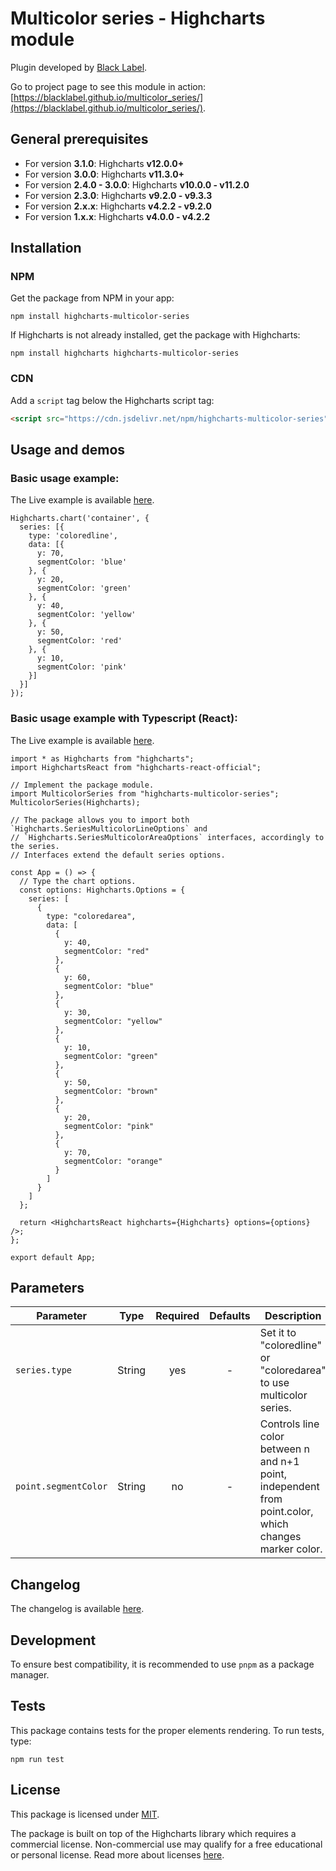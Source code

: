 # Multicolor series - Highcharts module

Plugin developed by [Black Label](https://blacklabel.net/highcharts).

Go to project page to see this module in action: [https://blacklabel.github.io/multicolor_series/](https://blacklabel.github.io/multicolor_series/).

## General prerequisites

- For version **3.1.0**: Highcharts **v12.0.0+**
- For version **3.0.0**: Highcharts **v11.3.0+**
- For version **2.4.0 - 3.0.0**: Highcharts **v10.0.0 - v11.2.0**
- For version **2.3.0**: Highcharts **v9.2.0 - v9.3.3**
- For version **2.x.x**: Highcharts **v4.2.2 - v9.2.0**
- For version **1.x.x**: Highcharts **v4.0.0 - v4.2.2**

## Installation

### NPM

Get the package from NPM in your app:
```
npm install highcharts-multicolor-series
```
If Highcharts is not already installed, get the package with Highcharts:
```
npm install highcharts highcharts-multicolor-series
```

### CDN
Add a `script` tag below the Highcharts script tag:
```HTML
<script src="https://cdn.jsdelivr.net/npm/highcharts-multicolor-series"></script>
```

## Usage and demos

### Basic usage example:
The Live example is available [here](https://jsfiddle.net/BlackLabel/ou4L32cn/).

```JS
Highcharts.chart('container', {
  series: [{
    type: 'coloredline',
    data: [{
      y: 70,
      segmentColor: 'blue'
    }, {
      y: 20,
      segmentColor: 'green'
    }, {
      y: 40,
      segmentColor: 'yellow'
    }, {
      y: 50,
      segmentColor: 'red'
    }, {
      y: 10,
      segmentColor: 'pink'
    }]
  }]
});
```

### Basic usage example with Typescript (React):
The Live example is available [here](https://codesandbox.io/p/sandbox/highcharts-multicolor-series-forked-6m6dd9?file=%2Fsrc%2FApp.tsx&workspaceId=e204a32a-9996-4c96-b99d-9fe3d6fc96d0).

```tsx
import * as Highcharts from "highcharts";
import HighchartsReact from "highcharts-react-official";

// Implement the package module.
import MulticolorSeries from "highcharts-multicolor-series";
MulticolorSeries(Highcharts);

// The package allows you to import both `Highcharts.SeriesMulticolorLineOptions` and
// `Highcharts.SeriesMulticolorAreaOptions` interfaces, accordingly to the series.
// Interfaces extend the default series options.

const App = () => {
  // Type the chart options.
  const options: Highcharts.Options = {
    series: [
      {
        type: "coloredarea",
        data: [
          {
            y: 40,
            segmentColor: "red"
          },
          {
            y: 60,
            segmentColor: "blue"
          },
          {
            y: 30,
            segmentColor: "yellow"
          },
          {
            y: 10,
            segmentColor: "green"
          },
          {
            y: 50,
            segmentColor: "brown"
          },
          {
            y: 20,
            segmentColor: "pink"
          },
          {
            y: 70,
            segmentColor: "orange"
          }
        ]
      }
    ]
  };

  return <HighchartsReact highcharts={Highcharts} options={options} />;
};

export default App;
```

## Parameters

| Parameter | Type | Required | Defaults | Description |
| --------- | :----: | :--------: | :--------: | ----------- |
| `series.type` | String | yes | - | Set it to "coloredline" or "coloredarea" to use multicolor series. |
| `point.segmentColor` | String | no | - | Controls line color between n and n+1 point, independent from point.color, which changes marker color. |

## Changelog

The changelog is available [here](https://github.com/blacklabel/multicolor_series/blob/master/CHANGELOG.md).

## Development

To ensure best compatibility, it is recommended to use `pnpm` as a package manager.

## Tests

This package contains tests for the proper elements rendering. To run tests, type:
```
npm run test
```

## License

This package is licensed under [MIT](https://github.com/blacklabel/multicolor_series/blob/master/license.txt).

The package is built on top of the Highcharts library which requires a commercial license. Non-commercial use may qualify for a free educational or personal license. Read more about licenses [here](https://shop.highcharts.com/?utm_source=npmjs&utm_medium=referral&utm_campaign=highchartspage&utm_content=licenseinfo").
